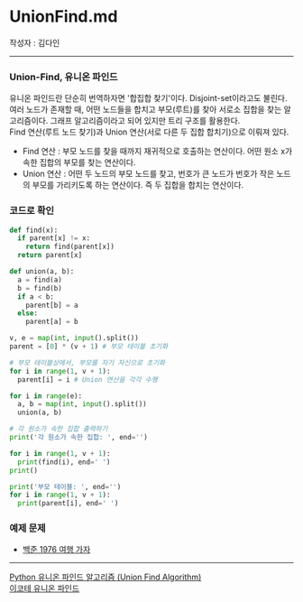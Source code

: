 
# UnionFind.md

작성자 : 김다인

---

### Union-Find, 유니온 파인드
유니온 파인드란 단순히 번역하자면 '합집합 찾기'이다. Disjoint-set이라고도 불린다. 여러 노드가 존재할 때, 어떤 노드들을 합치고 부모(루트)를 찾아 서로소 집합을 찾는 알고리즘이다. 그래프 알고리즘이라고 되어 있지만 트리 구조를 활용한다.  
Find 연산(루트 노드 찾기)과 Union 연산(서로 다른 두 집합 합치기)으로 이뤄져 있다.
* Find 연산 : 부모 노드를 찾을 때까지 재귀적으로 호출하는 연산이다. 어떤 원소 x가 속한 집합의 부모를 찾는 연산이다.
* Union 연산 : 어떤 두 노드의 부모 노드를 찾고, 번호가 큰 노드가 번호가 작은 노드의 부모를 가리키도록 하는 연산이다. 즉 두 집합을 합치는 연산이다.

### 코드로 확인
```python
def find(x):
  if parent[x] != x:
    return find(parent[x])
  return parent[x]

def union(a, b):
  a = find(a)
  b = find(b)
  if a < b:
    parent[b] = a
  else:
    parent[a] = b

v, e = map(int, input().split()) 
parent = [0] * (v + 1) # 부모 테이블 초기화  

# 부모 테이블상에서, 부모를 자기 자신으로 초기화  
for i in range(1, v + 1): 
  parent[i] = i # Union 연산을 각각 수행  

for i in range(e): 
  a, b = map(int, input().split()) 
  union(a, b) 

# 각 원소가 속한 집합 출력하기 
print('각 원소가 속한 집합: ', end='')

for i in range(1, v + 1):
  print(find(i), end=' ') 
print()  

print('부모 테이블: ', end='') 
for i in range(1, v + 1): 
  print(parent[i], end=' ')
```

  

### 예제 문제

* [백준 1976 여행 가자](https://www.acmicpc.net/problem/1976)

---
[Python 유니온 파인드 알고리즘 (Union Find Algorithm)](https://0x15.tistory.com/34)  
[이코테 유니온 파인드](https://www.youtube.com/watch?v=AMByrd53PHM)